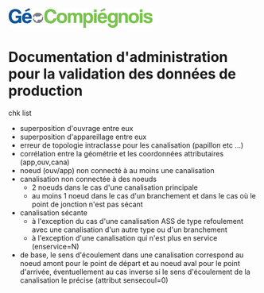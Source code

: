 ![picto](/doc/img/Logo_web-GeoCompiegnois.png)

# Documentation d'administration pour la validation des données de production

chk list
* superposition d'ouvrage entre eux
* superposition d'appareillage entre eux
* erreur de topologie intraclasse pour les canalisation (papillon etc ...)
* corrélation entre la géométrie et les coordonnées attributaires (app,ouv,cana)
* noeud (ouv/app) non connecté à au moins une canalisation
* canalisation non connectée à des noeuds
  * 2 noeuds dans le cas d'une canalisation principale
  * au moins 1 noeud dans le cas d'un branchement et dans le cas où le point de jonction n'est pas sécant
* canalisation sécante
  * à l'exception du cas d'une canalisation ASS de type refoulement avec une canalisation d'un autre type ou d'un branchement
  * à l'exception d'une canalisation qui n'est plus en service (enservice=N)
* de base, le sens d'écoulement dans une canalisation correspond au noeud amont pour le point de départ et au noeud aval pour le point d'arrivée, éventuellement au cas inverse si le sens d'écoulement de la canalisation le précise (attribut sensecoul=0)

